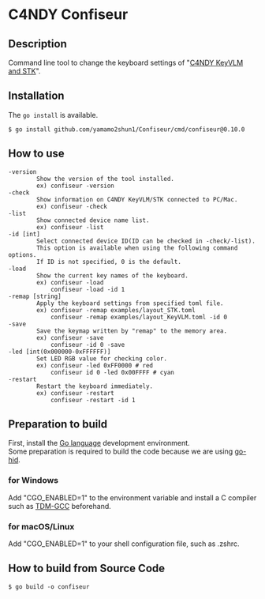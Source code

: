 # C4NDY Confiseur

## Description
Command line tool to change the keyboard settings of "[C4NDY KeyVLM and STK](https://github.com/yamamo2shun1/C4NDY)".

## Installation
The `go install` is available.

```shellscript
$ go install github.com/yamamo2shun1/Confiseur/cmd/confiseur@0.10.0
```

## How to use
```Less
-version
        Show the version of the tool installed.
        ex) confiseur -version
-check
        Show information on C4NDY KeyVLM/STK connected to PC/Mac.
        ex) confiseur -check
-list
        Show connected device name list.
        ex) confiseur -list
-id [int]
        Select connected device ID(ID can be checked in -check/-list).
        This option is available when using the following command options.
        If ID is not specified, 0 is the default.
-load
        Show the current key names of the keyboard.
        ex) confiseur -load
            confiseur -load -id 1
-remap [string]
        Apply the keyboard settings from specified toml file.
        ex) confiseur -remap examples/layout_STK.toml
            confiseur -remap examples/layout_KeyVLM.toml -id 0
-save
        Save the keymap written by "remap" to the memory area.
        ex) confiseur -save
            confiseur -id 0 -save
-led [int(0x000000-0xFFFFFF)]
        Set LED RGB value for checking color.
        ex) confiseur -led 0xFF0000 # red
            confiseur id 0 -led 0x00FFFF # cyan
-restart
        Restart the keyboard immediately.
        ex) confiseur -restart
            confiseur -restart -id 1
```

## Preparation to build
First, install the [Go language](https://go.dev/) development environment.  
Some preparation is required to build the code because we are using [go-hid](https://github.com/sstallion/go-hid).

### for Windows
Add "CGO_ENABLED=1" to the environment variable and install a C compiler such as [TDM-GCC](https://jmeubank.github.io/tdm-gcc/) beforehand.

### for macOS/Linux
Add "CGO_ENABLED=1" to your shell configuration file, such as .zshrc.

## How to build from Source Code

```shellscript
$ go build -o confiseur
```

